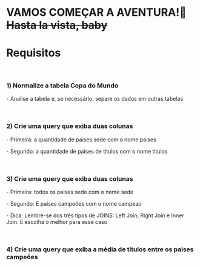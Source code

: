 <h1>VAMOS COMEÇAR A AVENTURA!🚀 <s>Hasta la vista, baby</s></h1>

<h1>Requisitos</h1>
<br>
<div>
<h3>1) Normalize a tabela Copa do Mundo</h3>
<p> - Analise a tabela e, se necessário, separe os dados em outras tabelas</p>
</div>
<br>
<h3>2) Crie uma query que exiba duas colunas</h3>
<p>- Primeira: a quantidade de paises sede com o nome paises </p>
<p> - Segundo: a quantidade de paises de títulos com o nome titulos</p>
<br>
<div>
<h3>3) Crie uma query que exiba duas colunas</h3>
<p>- Primeira: todos os paises sede com o nome sede </p>
<p>- Segundo: E paises campeões com o nome campeao </p>
<p>- Dica: Lembre-se dos três tipos de JOINS: Left Join, Right Join e Inner Join. E escolha o melhor para esse caso </p>
</div>
<br>
<h3>4) Crie uma query que exiba a média de títulos entre os paises campeões</h3>
</div>
<br>
